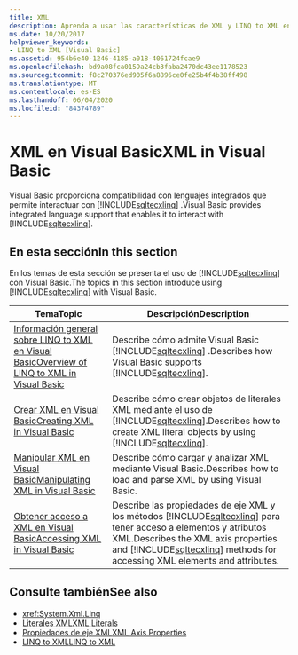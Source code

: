 ```yaml
---
title: XML
description: Aprenda a usar las características de XML y LINQ to XML en el código de Visual Basic.
ms.date: 10/20/2017
helpviewer_keywords:
- LINQ to XML [Visual Basic]
ms.assetid: 954b6e40-1246-4185-a018-4061724fcae9
ms.openlocfilehash: bd9a08fca0159a24cb3faba2470dc43ee1178523
ms.sourcegitcommit: f8c270376ed905f6a8896ce0fe25b4f4b38ff498
ms.translationtype: MT
ms.contentlocale: es-ES
ms.lasthandoff: 06/04/2020
ms.locfileid: "84374789"
---
```

# <a name="xml-in-visual-basic"></a><span data-ttu-id="83857-103">XML en Visual Basic</span><span class="sxs-lookup"><span data-stu-id="83857-103">XML in Visual Basic</span></span>

<span data-ttu-id="83857-104">Visual Basic proporciona compatibilidad con lenguajes integrados que permite interactuar con [!INCLUDE[sqltecxlinq](~/includes/sqltecxlinq-md.md)] .</span><span class="sxs-lookup"><span data-stu-id="83857-104">Visual Basic provides integrated language support that enables it to interact with [!INCLUDE[sqltecxlinq](~/includes/sqltecxlinq-md.md)].</span></span>  
  
## <a name="in-this-section"></a><span data-ttu-id="83857-105">En esta sección</span><span class="sxs-lookup"><span data-stu-id="83857-105">In this section</span></span>  

 <span data-ttu-id="83857-106">En los temas de esta sección se presenta el uso de [!INCLUDE[sqltecxlinq](~/includes/sqltecxlinq-md.md)] con Visual Basic.</span><span class="sxs-lookup"><span data-stu-id="83857-106">The topics in this section introduce using [!INCLUDE[sqltecxlinq](~/includes/sqltecxlinq-md.md)] with Visual Basic.</span></span>  
  
|<span data-ttu-id="83857-107">Tema</span><span class="sxs-lookup"><span data-stu-id="83857-107">Topic</span></span>|<span data-ttu-id="83857-108">Descripción</span><span class="sxs-lookup"><span data-stu-id="83857-108">Description</span></span>|  
|-----------|-----------------|  
|[<span data-ttu-id="83857-109">Información general sobre LINQ to XML en Visual Basic</span><span class="sxs-lookup"><span data-stu-id="83857-109">Overview of LINQ to XML in Visual Basic</span></span>](overview-of-linq-to-xml.md)|<span data-ttu-id="83857-110">Describe cómo admite Visual Basic [!INCLUDE[sqltecxlinq](~/includes/sqltecxlinq-md.md)] .</span><span class="sxs-lookup"><span data-stu-id="83857-110">Describes how Visual Basic supports [!INCLUDE[sqltecxlinq](~/includes/sqltecxlinq-md.md)].</span></span>|  
|[<span data-ttu-id="83857-111">Crear XML en Visual Basic</span><span class="sxs-lookup"><span data-stu-id="83857-111">Creating XML in Visual Basic</span></span>](creating-xml.md)|<span data-ttu-id="83857-112">Describe cómo crear objetos de literales XML mediante el uso de [!INCLUDE[sqltecxlinq](~/includes/sqltecxlinq-md.md)].</span><span class="sxs-lookup"><span data-stu-id="83857-112">Describes how to create XML literal objects by using [!INCLUDE[sqltecxlinq](~/includes/sqltecxlinq-md.md)].</span></span>|  
|[<span data-ttu-id="83857-113">Manipular XML en Visual Basic</span><span class="sxs-lookup"><span data-stu-id="83857-113">Manipulating XML in Visual Basic</span></span>](manipulating-xml.md)|<span data-ttu-id="83857-114">Describe cómo cargar y analizar XML mediante Visual Basic.</span><span class="sxs-lookup"><span data-stu-id="83857-114">Describes how to load and parse XML by using Visual Basic.</span></span>|  
|[<span data-ttu-id="83857-115">Obtener acceso a XML en Visual Basic</span><span class="sxs-lookup"><span data-stu-id="83857-115">Accessing XML in Visual Basic</span></span>](accessing-xml.md)|<span data-ttu-id="83857-116">Describe las propiedades de eje XML y los métodos [!INCLUDE[sqltecxlinq](~/includes/sqltecxlinq-md.md)] para tener acceso a elementos y atributos XML.</span><span class="sxs-lookup"><span data-stu-id="83857-116">Describes the XML axis properties and [!INCLUDE[sqltecxlinq](~/includes/sqltecxlinq-md.md)] methods for accessing XML elements and attributes.</span></span>|  
  
## <a name="see-also"></a><span data-ttu-id="83857-117">Consulte también</span><span class="sxs-lookup"><span data-stu-id="83857-117">See also</span></span>

- <xref:System.Xml.Linq>
- [<span data-ttu-id="83857-118">Literales XML</span><span class="sxs-lookup"><span data-stu-id="83857-118">XML Literals</span></span>](../../../language-reference/xml-literals/index.md)
- [<span data-ttu-id="83857-119">Propiedades de eje XML</span><span class="sxs-lookup"><span data-stu-id="83857-119">XML Axis Properties</span></span>](../../../language-reference/xml-axis/index.md)
- [<span data-ttu-id="83857-120">LINQ to XML</span><span class="sxs-lookup"><span data-stu-id="83857-120">LINQ to XML</span></span>](../../concepts/linq/linq-to-xml.md)
